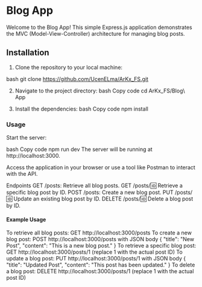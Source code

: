 # Blog App

Welcome to the Blog App! This simple Express.js application demonstrates the MVC (Model-View-Controller) architecture for managing blog posts.

## Installation

1. Clone the repository to your local machine:

bash
git clone https://github.com/UcenELma/ArKx_FS.git


2. Navigate to the project directory:
bash
Copy code
cd ArKx_FS/Blog\ App


3. Install the dependencies:
bash
Copy code
npm install

### Usage
Start the server:

bash
Copy code
npm run dev
The server will be running at http://localhost:3000.

Access the application in your browser or use a tool like Postman to interact with the API.

Endpoints
GET /posts: Retrieve all blog posts.
GET /posts/:id: Retrieve a specific blog post by ID.
POST /posts: Create a new blog post.
PUT /posts/:id: Update an existing blog post by ID.
DELETE /posts/:id: Delete a blog post by ID.


#### Example Usage
To retrieve all blog posts: GET http://localhost:3000/posts
To create a new blog post: POST http://localhost:3000/posts with JSON body { "title": "New Post", "content": "This is a new blog post." }
To retrieve a specific blog post: GET http://localhost:3000/posts/1 (replace 1 with the actual post ID)
To update a blog post: PUT http://localhost:3000/posts/1 with JSON body { "title": "Updated Post", "content": "This post has been updated." }
To delete a blog post: DELETE http://localhost:3000/posts/1 (replace 1 with the actual post ID)


